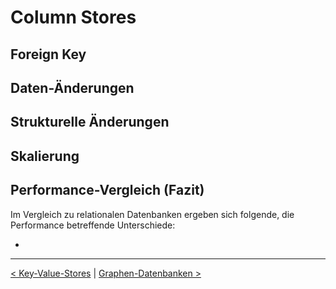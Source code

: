 # Column Stores





## Foreign Key



## Daten-Änderungen



## Strukturelle Änderungen



## Skalierung





## Performance-Vergleich (Fazit)

Im Vergleich zu relationalen Datenbanken ergeben sich folgende, die Performance betreffende Unterschiede:



* 

------

[< Key-Value-Stores](Key-Value-Stores.md) | [Graphen-Datenbanken >](Graphen-Datenbanken.md)